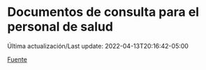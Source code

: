 # Documentos de consulta para el personal de salud

Última actualización/Last update: 2022-04-13T20:16:42-05:00

 [Fuente](https://coronavirus.gob.mx/personal-de-salud/documentos-de-consulta/)
